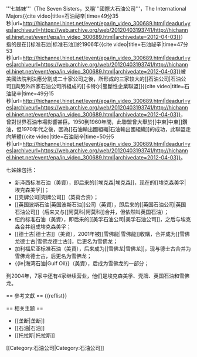 '''七姊妹'''（The Seven Sisters，又稱'''國際大石油公司'''，The International Majors<ref>{{cite video|title=石油祕辛|time=49分35秒|url=http://hichannel.hinet.net/event/epa/in_video_300689.html|deadurl=yes|archiveurl=https://web.archive.org/web/20120403193741/http://hichannel.hinet.net/event/epa/in_video_300689.html|archivedate=2012-04-03}}</ref>）指的是在[[标准石油|标准石油]]於1906年<ref>{{cite video|title=石油祕辛|time=47分53秒|url=http://hichannel.hinet.net/event/epa/in_video_300689.html|deadurl=yes|archiveurl=https://web.archive.org/web/20120403193741/http://hichannel.hinet.net/event/epa/in_video_300689.html|archivedate=2012-04-03}}</ref>被美國法院判決應分割成二十家公司之後，所形成的三家较大的[[石油公司|石油公司]]與另外四家石油公司所組成的[[卡特尔|壟斷性企業聯盟]]<ref>{{cite video|title=石油祕辛|time=49分15秒|url=http://hichannel.hinet.net/event/epa/in_video_300689.html|deadurl=yes|archiveurl=https://web.archive.org/web/20120403193741/http://hichannel.hinet.net/event/epa/in_video_300689.html|archivedate=2012-04-03}}</ref>，曾對世界石油市場影響甚巨。1950到1960年間，此聯盟曾大舉於[[中東|中東]]鑽油，但1970年代之後，因為[[石油輸出國組織|石油輸出國組織]]的成功，此聯盟走向解體<ref>{{cite video|title=石油祕辛|time=50分5秒|url=http://hichannel.hinet.net/event/epa/in_video_300689.html|deadurl=yes|archiveurl=https://web.archive.org/web/20120403193741/http://hichannel.hinet.net/event/epa/in_video_300689.html|archivedate=2012-04-03}}</ref>。

七姊妹包括：
* 新泽西标准石油（美資），即后来的[[埃克森|埃克森]]，现在的[[埃克森美孚|埃克森美孚]]；
* [[壳牌公司|壳牌公司]]（英荷合资）；
* [[英国波斯石油|英国波斯石油]]公司（英資），即后来的[[英国石油公司|英国石油公司]]（后来又与[[阿莫科|阿莫科]]合并，但依然叫英国石油）；
* 纽约标准石油（美資），即后来的[[美孚石油公司|美孚石油公司]]，之后与埃克森合并组成埃克森美孚；
* [[德士古|德士古]]（美資），2001年被[[雪佛龍|雪佛龍]]收購，合并成为[[雪佛龙德士古|雪佛龙德士古]]，后更名为雪佛龙；
* 加利福尼亚标准石油（美資），后来成为[[雪佛龙|雪佛龙]]，现与德士古合并为雪佛龙德士古，后更名为雪佛龙；
* {{le|海湾石油|Gulf Oil}}（美資），后成为雪佛龙的一部分；

到2004年，7家中还有4家继续营业，他们是埃克森美孚、壳牌、英国石油和雪佛龙。

== 參考文獻 ==
{{reflist}}

== 相关主题 ==
* [[垄断|垄断]]
* [[石油|石油]]
* [[托拉斯|托拉斯]]

[[Category:石油公司|Category:石油公司]]